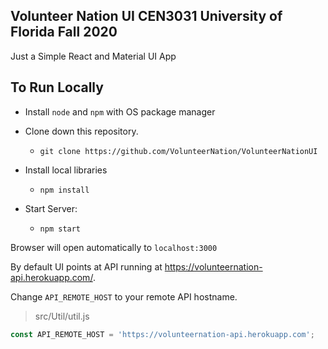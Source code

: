 ## Volunteer Nation UI CEN3031 University of Florida Fall 2020

Just a Simple React and Material UI App 

## To Run Locally
- Install `node` and `npm` with OS package manager

- Clone down this repository.
  - `git clone https://github.com/VolunteerNation/VolunteerNationUI`

- Install local libraries
  - `npm install`

- Start Server:
  - `npm start`

Browser will open automatically to `localhost:3000`  

By default UI points at API running at https://volunteernation-api.herokuapp.com/.

Change `API_REMOTE_HOST` to your remote API hostname.
> src/Util/util.js
```js
const API_REMOTE_HOST = 'https://volunteernation-api.herokuapp.com';
```
